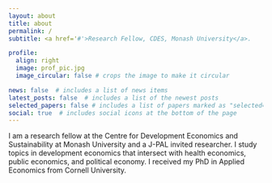 ```yaml
---
layout: about
title: about
permalink: /
subtitle: <a href='#'>Research Fellow, CDES, Monash University</a>. 

profile:
  align: right
  image: prof_pic.jpg
  image_circular: false # crops the image to make it circular

news: false  # includes a list of news items
latest_posts: false  # includes a list of the newest posts
selected_papers: false # includes a list of papers marked as "selected={true}"
social: true  # includes social icons at the bottom of the page
---
```

I am a research fellow at the Centre for Development Economics and Sustainability at Monash University and a J-PAL invited researcher. I study topics in development economics that intersect with health economics, public economics, and political economy. I received my PhD in Applied Economics from Cornell University.

